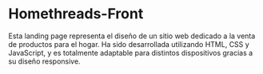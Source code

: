 # Homethreads-Front

Esta landing page representa el diseño de un sitio web dedicado a la venta de productos para el hogar. 
Ha sido desarrollada utilizando HTML, CSS y JavaScript, 
y es totalmente adaptable para distintos dispositivos gracias a su diseño responsive.
